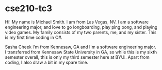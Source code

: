 # cse210-tc3
Hi! My name is Michael Smith. I am from Las Vegas, NV. 
I am a software engineering major, 
and love to go longboarding, play ping pong, and playing video games. 
My family consists of my two parents, me, and my sister. 
This is my first time coding in C#. 

Sasha Cheek
I'm from Kennesaw, GA and I'm a software engineering major. I transferred from Kennesaw State University in GA, so while this is my sixth semester overall, this is only my third semester here at BYUI. Apart from coding, I also draw a bit in my spare time.
